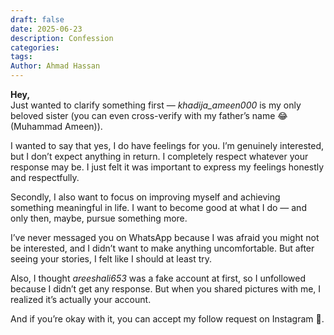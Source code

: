 ```yaml
---
draft: false
date: 2025-06-23
description: Confession
categories: 
tags: 
Author: Ahmad Hassan
---
```

**Hey,**  
Just wanted to clarify something first — _khadija_ameen000_ is my only beloved sister (you can even cross-verify with my father’s name 😂(Muhammad Ameen)).

I wanted to say that yes, I do have feelings for you. I’m genuinely interested, but I don’t expect anything in return. I completely respect whatever your response may be. I just felt it was important to express my feelings honestly and respectfully.

Secondly, I also want to focus on improving myself and achieving something meaningful in life. I want to become good at what I do — and only then, maybe, pursue something more.

I’ve never messaged you on WhatsApp because I was afraid you might not be interested, and I didn’t want to make anything uncomfortable. But after seeing your stories, I felt like I should at least try.

Also, I thought _areeshali653_ was a fake account at first, so I unfollowed because I didn’t get any response. But when you shared pictures with me, I realized it’s actually your account.

And if you’re okay with it, you can accept my follow request on Instagram 🌚.